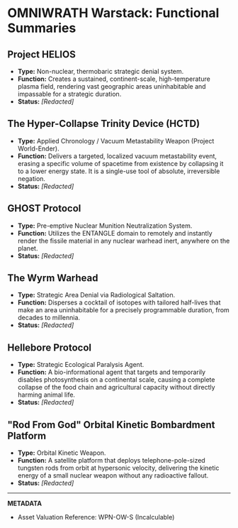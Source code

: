 # OMNIWRATH Warstack: Functional Summaries

## Project HELIOS

- **Type:** Non-nuclear, thermobaric strategic denial system.  
- **Function:** Creates a sustained, continent-scale, high-temperature plasma field, rendering vast geographic areas uninhabitable and impassable for a strategic duration.  
- **Status:** *[Redacted]*

## The Hyper-Collapse Trinity Device (HCTD)

- **Type:** Applied Chronology / Vacuum Metastability Weapon (Project World-Ender).  
- **Function:** Delivers a targeted, localized vacuum metastability event, erasing a specific volume of spacetime from existence by collapsing it to a lower energy state. It is a single-use tool of absolute, irreversible negation.  
- **Status:** *[Redacted]*

## GHOST Protocol

- **Type:** Pre-emptive Nuclear Munition Neutralization System.  
- **Function:** Utilizes the ENTANGLE domain to remotely and instantly render the fissile material in any nuclear warhead inert, anywhere on the planet.  
- **Status:** *[Redacted]*

## The Wyrm Warhead

- **Type:** Strategic Area Denial via Radiological Saltation.  
- **Function:** Disperses a cocktail of isotopes with tailored half-lives that make an area uninhabitable for a precisely programmable duration, from decades to millennia.  
- **Status:** *[Redacted]*

## Hellebore Protocol

- **Type:** Strategic Ecological Paralysis Agent.  
- **Function:** A bio-informational agent that targets and temporarily disables photosynthesis on a continental scale, causing a complete collapse of the food chain and agricultural capacity without directly harming animal life.  
- **Status:** *[Redacted]*

## "Rod From God" Orbital Kinetic Bombardment Platform

- **Type:** Orbital Kinetic Weapon.  
- **Function:** A satellite platform that deploys telephone-pole-sized tungsten rods from orbit at hypersonic velocity, delivering the kinetic energy of a small nuclear weapon without any radioactive fallout.  
- **Status:** *[Redacted]*

---

**METADATA**

- Asset Valuation Reference: WPN-OW-S (Incalculable)
